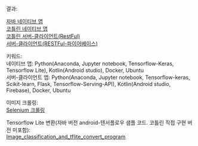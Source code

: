 결과:<br/>

[자바 네이티브 앱](https://youtu.be/RF5lhBhQjUs) <br/>
[코틀린 네이티브 앱](https://youtu.be/YkWjIa21Kkc)<br/>
[코틀린 서버-클라이언트(RestFul)](https://youtu.be/M_JIXrAVp80)<br/>[서버-클라이언트(RESTFul-파이어베이스)](https://youtu.be/F94FVa70C5o)

키워드:<br/>네이티브 앱: Python(Anaconda, Jupyter notebook, Tensorflow-Keras, Tensorflow Lite), Kotlin(Android studio), Docker, Ubuntu<br/>서버-클라이언트 앱: Python(Anaconda, Jupyter notebook, Tensorflow-keras, Scikit-learn, Flask, Tensorflow-Serving-API), Kotlin(Android studio, Firebase), Docker, Ubuntu<br/>



이미지 크롤링:<br/>[Selenium 크롤링](https://github.com/CallMeDek/Image_crawling_program/tree/master/Selenium_Urllib_download)



Tensorflow Lite 변환(자바 버전 android-텐서플로우 샘플 코드. 코틀린 직접 구현 버전 미포함):<br/>[Image_classification_and_tflite_convert_program]( https://github.com/CallMeDek/Image_classification_and_tflite_convert_program)








